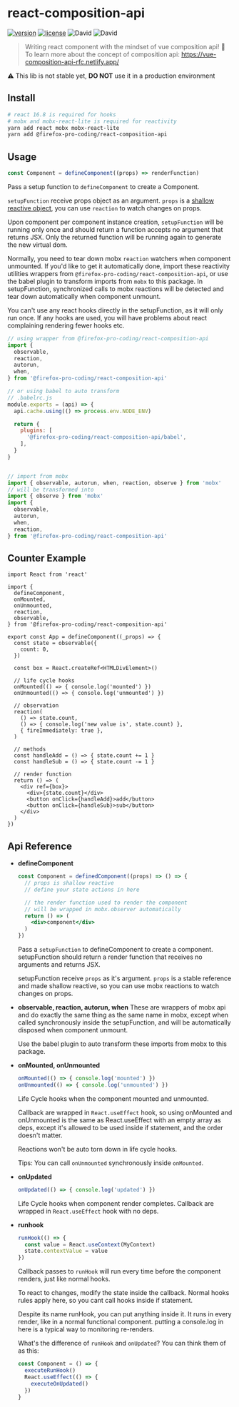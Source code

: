 # react-composition-api

[![version](https://img.shields.io/github/package-json/v/Firefox-Pro-Coding/react-composition-api.svg?style=flat-square)](https://greasyfork.org/zh-CN/scripts/6303-iciba)
[![license](https://img.shields.io/badge/license-MIT-green.svg?longCache=true&style=flat-square)](LICENSE)
![David](https://img.shields.io/david/Firefox-Pro-Coding/react-composition-api.svg?style=flat-square)
![David](https://img.shields.io/david/dev/Firefox-Pro-Coding/react-composition-api.svg?style=flat-square)

> Writing react component with the mindset of vue composition api! 🙌  
> To learn more about the concept of composition api: https://vue-composition-api-rfc.netlify.app/

⚠ This lib is not stable yet, **DO NOT** use it in a production environment

## Install
```sh
# react 16.8 is required for hooks
# mobx and mobx-react-lite is required for reactivity
yarn add react mobx mobx-react-lite
yarn add @firefox-pro-coding/react-composition-api
```

## Usage
```ts
const Component = defineComponent((props) => renderFunction)
```
Pass a setup function to `defineComponent` to create a Component.  

`setupFunction` receive props object as an argument. `props` is a [shallow reactive object](https://mobx.js.org/refguide/api.html#decorators), you can use `reaction` to watch changes on props.

Upon component per component instance creation, `setupFunction` will be running only once and should return a function accepts no argument that returns JSX. Only the returned function will be running again to generate the new virtual dom.  

Normally, you need to tear down mobx `reaction` watchers when component unmounted. If you'd like to get it automatically done, import these reactivity utilities wrappers from `@firefox-pro-coding/react-composition-api`, or use the babel plugin to transform imports from `mobx` to this package. In setupFunction, synchronized calls to mobx reactions will be detected and tear down automatically when component unmount.

You can't use any react hooks directly in the setupFunction, as it will only run once. If any hooks are used, you will have problems about react complaining rendering fewer hooks etc.

```js
// using wrapper from @firefox-pro-coding/react-composition-api
import {
  observable,
  reaction,
  autorun,
  when,
} from '@firefox-pro-coding/react-composition-api'
```
```js
// or using babel to auto transform
// .babelrc.js
module.exports = (api) => {
  api.cache.using(() => process.env.NODE_ENV)

  return {
    plugins: [
      '@firefox-pro-coding/react-composition-api/babel',
    ],
  }
}


// import from mobx
import { observable, autorun, when, reaction, observe } from 'mobx'
// will be transformed into
import { observe } from 'mobx'
import {
  observable,
  autorun,
  when,
  reaction,
} from '@firefox-pro-coding/react-composition-api'
```


## Counter Example
```tsx
import React from 'react'

import {
  defineComponent,
  onMounted,
  onUnmounted,
  reaction,
  observable,
} from '@firefox-pro-coding/react-composition-api'

export const App = defineComponent((_props) => {
  const state = observable({
    count: 0,
  })

  const box = React.createRef<HTMLDivElement>()

  // life cycle hooks
  onMounted(() => { console.log('mounted') })
  onUnmounted(() => { console.log('unmounted') })

  // observation
  reaction(
    () => state.count,
    () => { console.log('new value is', state.count) },
    { fireImmediately: true },
  )

  // methods
  const handleAdd = () => { state.count += 1 }
  const handleSub = () => { state.count -= 1 }

  // render function
  return () => (
    <div ref={box}>
      <div>{state.count}</div>
      <button onClick={handleAdd}>add</button>
      <button onClick={handleSub}>sub</button>
    </div>
  )
})
```

## Api Reference
- **defineComponent**
  ```jsx
  const Component = definedComponent((props) => () => {
    // props is shallow reactive
    // define your state actions in here

    // the render function used to render the component
    // will be wrapped in mobx.observer automatically
    return () => (
      <div>component</div>
    )
  })
  ```
  Pass a `setupFunction` to defineComponent to create a component. setupFunction should return a render function that receives no arguments and returns JSX.  

  setupFunction receive `props` as it's argument. `props` is a stable reference and made shallow reactive, so you can use mobx reactions to watch changes on props.

- **observable, reaction, autorun, when**
  These are wrappers of mobx api and do exactly the same thing as the same name in mobx, except when called synchronously inside the setupFunction, and will be automatically disposed when component unmount.  

  Use the babel plugin to auto transform these imports from mobx to this package.

- **onMounted, onUnmounted**
  ```ts
  onMounted(() => { console.log('mounted') })
  onUnmounted(() => { console.log('unmounted') })
  ```
  Life Cycle hooks when the component mounted and unmounted.  

  Callback are wrapped in `React.useEffect` hook, so using onMounted and onUnmounted is the same as React.useEffect with an empty array as deps, except it's allowed to be used inside if statement, and the order doesn't matter.  

  Reactions won't be auto torn down in life cycle hooks.  

  Tips: You can call `onUnmounted` synchronously inside `onMounted`.

- **onUpdated**
  ```ts
  onUpdated(() => { console.log('updated') })
  ```
  Life Cycle hooks when component render completes. Callback are wrapped in `React.useEffect` hook with no deps.

- **runhook**
  ```ts
  runHook(() => {
    const value = React.useContext(MyContext)
    state.contextValue = value
  })
  ```
  Callback passes to `runHook` will run every time before the component renders, just like normal hooks.  

  To react to changes, modify the state inside the callback. Normal hooks rules apply here, so you cant call hooks inside if statement.

  Despite its name runHook, you can put anything inside it. It runs in every render, like in a normal functional component. putting a console.log in here is a typical way to monitoring re-renders.

  What's the difference of `runHook` and `onUpdated`? You can think them of as this:
  ```ts
  const Component = () => {
    executeRunHook()
    React.useEffect(() => {
      executeOnUpdated()
    })
  }
  ```
